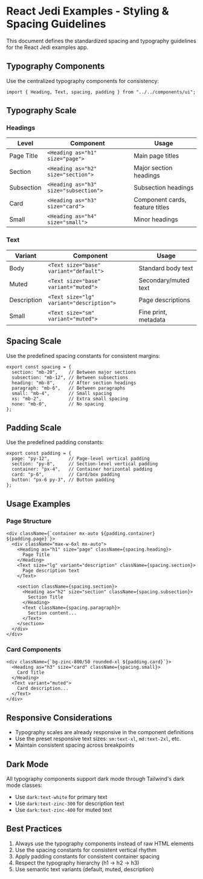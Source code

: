 # React Jedi Examples - Styling & Spacing Guidelines

This document defines the standardized spacing and typography guidelines for the React Jedi examples app.

## Typography Components

Use the centralized typography components for consistency:

```tsx
import { Heading, Text, spacing, padding } from "../../components/ui";
```

## Typography Scale

### Headings

| Level | Component | Usage |
|-------|-----------|-------|
| Page Title | `<Heading as="h1" size="page">` | Main page titles |
| Section | `<Heading as="h2" size="section">` | Major section headings |
| Subsection | `<Heading as="h3" size="subsection">` | Subsection headings |
| Card | `<Heading as="h3" size="card">` | Component cards, feature titles |
| Small | `<Heading as="h4" size="small">` | Minor headings |

### Text

| Variant | Component | Usage |
|---------|-----------|-------|
| Body | `<Text size="base" variant="default">` | Standard body text |
| Muted | `<Text size="base" variant="muted">` | Secondary/muted text |
| Description | `<Text size="lg" variant="description">` | Page descriptions |
| Small | `<Text size="sm" variant="muted">` | Fine print, metadata |

## Spacing Scale

Use the predefined spacing constants for consistent margins:

```tsx
export const spacing = {
  section: "mb-20",    // Between major sections
  subsection: "mb-12", // Between subsections
  heading: "mb-8",     // After section headings
  paragraph: "mb-6",   // Between paragraphs
  small: "mb-4",       // Small spacing
  xs: "mb-2",          // Extra small spacing
  none: "mb-0",        // No spacing
};
```

## Padding Scale

Use the predefined padding constants:

```tsx
export const padding = {
  page: "py-12",       // Page-level vertical padding
  section: "py-8",     // Section-level vertical padding
  container: "px-4",   // Container horizontal padding
  card: "p-6",         // Card/box padding
  button: "px-6 py-3", // Button padding
};
```

## Usage Examples

### Page Structure

```tsx
<div className={`container mx-auto ${padding.container} ${padding.page}`}>
  <div className="max-w-6xl mx-auto">
    <Heading as="h1" size="page" className={spacing.heading}>
      Page Title
    </Heading>
    <Text size="lg" variant="description" className={spacing.section}>
      Page description text
    </Text>
    
    <section className={spacing.section}>
      <Heading as="h2" size="section" className={spacing.subsection}>
        Section Title
      </Heading>
      <Text className={spacing.paragraph}>
        Section content...
      </Text>
    </section>
  </div>
</div>
```

### Card Components

```tsx
<div className={`bg-zinc-800/50 rounded-xl ${padding.card}`}>
  <Heading as="h3" size="card" className={spacing.small}>
    Card Title
  </Heading>
  <Text variant="muted">
    Card description...
  </Text>
</div>
```

## Responsive Considerations

- Typography scales are already responsive in the component definitions
- Use the preset responsive text sizes: `sm:text-xl`, `md:text-2xl`, etc.
- Maintain consistent spacing across breakpoints

## Dark Mode

All typography components support dark mode through Tailwind's dark mode classes:
- Use `dark:text-white` for primary text
- Use `dark:text-zinc-300` for description text  
- Use `dark:text-zinc-400` for muted text

## Best Practices

1. Always use the typography components instead of raw HTML elements
2. Use the spacing constants for consistent vertical rhythm
3. Apply padding constants for consistent container spacing
4. Respect the typography hierarchy (h1 → h2 → h3)
5. Use semantic text variants (default, muted, description)